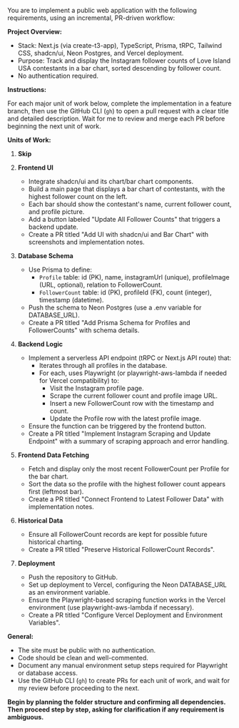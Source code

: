 You are to implement a public web application with the following requirements, using an incremental, PR-driven workflow:

**Project Overview:**

- Stack: Next.js (via create-t3-app), TypeScript, Prisma, tRPC, Tailwind CSS, shadcn/ui, Neon Postgres, and Vercel deployment.
- Purpose: Track and display the Instagram follower counts of Love Island USA contestants in a bar chart, sorted descending by follower count.
- No authentication required.

**Instructions:**

For each major unit of work below, complete the implementation in a feature branch, then use the GitHub CLI (`gh`) to open a pull request with a clear title and detailed description. Wait for me to review and merge each PR before beginning the next unit of work.

**Units of Work:**

1. **Skip**

2. **Frontend UI**

   - Integrate shadcn/ui and its chart/bar chart components.
   - Build a main page that displays a bar chart of contestants, with the highest follower count on the left.
   - Each bar should show the contestant's name, current follower count, and profile picture.
   - Add a button labeled "Update All Follower Counts" that triggers a backend update.
   - Create a PR titled "Add UI with shadcn/ui and Bar Chart" with screenshots and implementation notes.

3. **Database Schema**

   - Use Prisma to define:
     - `Profile` table: id (PK), name, instagramUrl (unique), profileImage (URL, optional), relation to FollowerCount.
     - `FollowerCount` table: id (PK), profileId (FK), count (integer), timestamp (datetime).
   - Push the schema to Neon Postgres (use a .env variable for DATABASE_URL).
   - Create a PR titled "Add Prisma Schema for Profiles and FollowerCounts" with schema details.

4. **Backend Logic**

   - Implement a serverless API endpoint (tRPC or Next.js API route) that:
     - Iterates through all profiles in the database.
     - For each, uses Playwright (or playwright-aws-lambda if needed for Vercel compatibility) to:
       - Visit the Instagram profile page.
       - Scrape the current follower count and profile image URL.
       - Insert a new FollowerCount row with the timestamp and count.
       - Update the Profile row with the latest profile image.
   - Ensure the function can be triggered by the frontend button.
   - Create a PR titled "Implement Instagram Scraping and Update Endpoint" with a summary of scraping approach and error handling.

5. **Frontend Data Fetching**

   - Fetch and display only the most recent FollowerCount per Profile for the bar chart.
   - Sort the data so the profile with the highest follower count appears first (leftmost bar).
   - Create a PR titled "Connect Frontend to Latest Follower Data" with implementation notes.

6. **Historical Data**

   - Ensure all FollowerCount records are kept for possible future historical charting.
   - Create a PR titled "Preserve Historical FollowerCount Records".

7. **Deployment**
   - Push the repository to GitHub.
   - Set up deployment to Vercel, configuring the Neon DATABASE_URL as an environment variable.
   - Ensure the Playwright-based scraping function works in the Vercel environment (use playwright-aws-lambda if necessary).
   - Create a PR titled "Configure Vercel Deployment and Environment Variables".

**General:**

- The site must be public with no authentication.
- Code should be clean and well-commented.
- Document any manual environment setup steps required for Playwright or database access.
- Use the GitHub CLI (`gh`) to create PRs for each unit of work, and wait for my review before proceeding to the next.

**Begin by planning the folder structure and confirming all dependencies. Then proceed step by step, asking for clarification if any requirement is ambiguous.**
